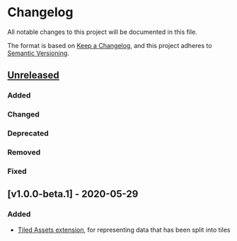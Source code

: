 # Changelog
All notable changes to this project will be documented in this file.

The format is based on [Keep a Changelog](https://keepachangelog.com/en/1.0.0/),
and this project adheres to [Semantic Versioning](https://semver.org/spec/v2.0.0.html).

## [Unreleased]

### Added

### Changed

### Deprecated

### Removed

### Fixed

[Unreleased]: <https://github.com/stac-extensions/template/compare/v1.0.0...HEAD>

## [v1.0.0-beta.1] - 2020-05-29

### Added
- [Tiled Assets extension](extensions/tiled-assets/README.md), for representing data that has been split into tiles
